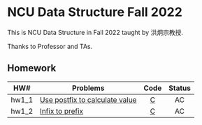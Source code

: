 # NCU Data Structure Fall 2022

This is NCU Data Structure in Fall 2022 taught by 洪炯宗教授.

Thanks to Professor and TAs.

## Homework

|  HW#  | Problems                                                              |                           Code                            | Status |
| :---: | --------------------------------------------------------------------- | :-------------------------------------------------------: | :----: |
| hw1_1 | [Use postfix to calculate value](http://140.115.51.40:81/problem/001) | [C](./HW/HW-1/1_1-hw1_1-use_postfix_to_calculate_value.c) |   AC   |
| hw1_2 | [Infix to prefix](http://140.115.51.40:81/problem/002)                |           [C](./HW/HW-1/1_2-infix_to_prefix.c)            |   AC   |
